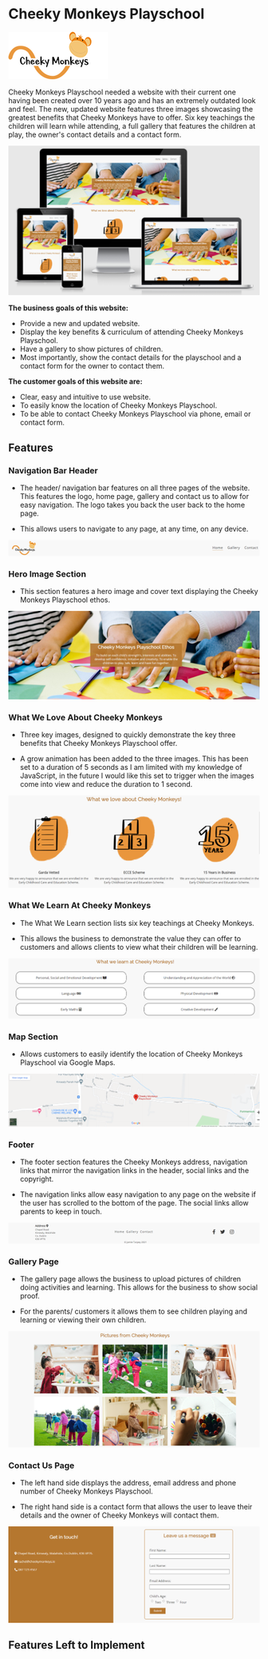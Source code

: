 # Cheeky Monkeys Playschool 
![Cheeky Monkeys Logo](media/Cheeky_Logo-1.png)

Cheeky Monkeys Playschool needed a website with their current one having been created over 10 years ago and has an extremely outdated look and feel. The new, updated website features three images showcasing the greatest benefits that Cheeky Monkeys have to offer. Six key teachings the children will learn while attending, a full gallery that features the children at play, the owner's contact details and a contact form.

![Am I Responsive Image of Cheeky Monkeys Site](media/responsive.PNG)

**The business goals of this website:**
* Provide a new and updated website.
* Display the key benefits & curriculum of attending Cheeky Monkeys Playschool.
* Have a gallery to show pictures of children.
* Most importantly, show the contact details for the playschool and a contact form for the owner to contact them.

**The customer goals of this website are:**
* Clear, easy and intuitive to use website.
* To easily know the location of Cheeky Monkeys Playschool.
* To be able to contact Cheeky Monkeys Playschool via phone, email or contact form.

## Features

### Navigation Bar Header

* The header/ navigation bar features on all three pages of the website. This features the logo, home page, gallery and contact us to allow for easy navigation. The logo takes you back the user back to the home page.

* This allows users to navigate to any page, at any time, on any device.

![Cheeky Monkeys Header](media/header.PNG)

### Hero Image Section

* This section features a hero image and cover text displaying the Cheeky Monkeys Playschool ethos.

![Hero Image with Cover Text](media/hero-image.PNG)

### What We Love About Cheeky Monkeys

* Three key images, designed to quickly demonstrate the key three benefits that Cheeky Monkeys Playschool offer. 

* A grow animation has been added to the three images. This has been set to a duration of 5 seconds as I am limited with my knowledge of JavaScript, in the future I would like this set to trigger when the images come into view and reduce the duration to 1 second.

![What We Love About Cheeky Monkeys, 3 Images](media/about-us.PNG)

### What We Learn At Cheeky Monkeys

* The What We Learn section lists six key teachings at Cheeky Monkeys.

* This allows the business to demonstrate the value they can offer to customers and allows clients to view what their children will be learning.

![What We Learn At Cheeky Monkeys, 6 Text Boxes](media/curriculum.PNG)

### Map Section

* Allows customers to easily identify the location of Cheeky Monkeys Playschool via Google Maps.

![Map Section](media/map.PNG)

### Footer

* The footer section features the Cheeky Monkeys address, navigation links that mirror the navigation links in the header, social links and the copyright.

* The navigation links allow easy navigation to any page on the website if the user has scrolled to the bottom of the page. The social links allow parents to keep in touch.

![Cheeky Monkeys Footer](media/footer.PNG)

### Gallery Page

* The gallery page allows the business to upload pictures of children doing activities and learning. This allows for the business to show social proof.

* For the parents/ customers it allows them to see children playing and learning or viewing their own children.

![Cheeky Monkeys Gallery Page](media/gallery.PNG)

### Contact Us Page

* The left hand side displays the address, email address and phone number of Cheeky Monkeys Playschool.

* The right hand side is a contact form that allows the user to leave their details and the owner of Cheeky Monkeys will contact them.

![Cheeky Monkeys Contact Us Page](media/contact.PNG)

## Features Left to Implement